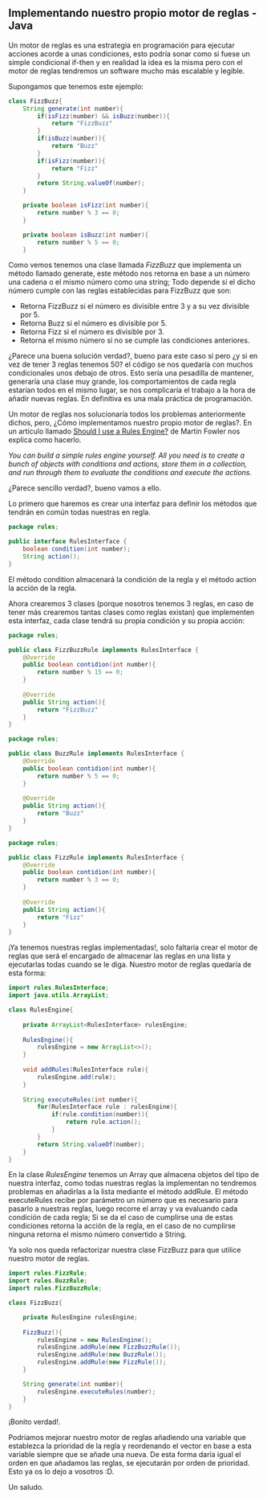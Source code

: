 ## Implementando nuestro propio motor de reglas - Java

Un motor de reglas es una estrategia en programación para ejecutar acciones acorde a unas condiciones, esto podría sonar como si fuese un simple condicional if-then y en realidad la idea es la misma pero con el motor de reglas tendremos un software mucho más escalable y legible.

Supongamos que tenemos este ejemplo:

```java
class FizzBuzz{
    String generate(int number){
        if(isFizz(number) && isBuzz(number)){
            return "FizzBuzz"
        }
        if(isBuzz(number)){
            return "Buzz"
        }
        if(isFizz(number)){
            return "Fizz"
        }
        return String.valueOf(number);
    }

    private boolean isFizz(int number){
        return number % 3 == 0;
    }

    private boolean isBuzz(int number){
        return number % 5 == 0;
    }
```

Como vemos tenemos una clase llamada _FizzBuzz_ que implementa un método llamado generate, este método nos retorna en base a un número una cadena o el mismo número como una string; Todo depende si el dicho número cumple con las reglas establecidas para FizzBuzz que son:

* Retorna FizzBuzz si el número es divisible entre 3 y a su vez divisible por 5.
* Retorna Buzz si el número es divisible por 5.
* Retorna Fizz si el número es divisible por 3.
* Retorna el mismo número si no se cumple las condiciones anteriores.

¿Parece una buena solución verdad?, bueno para este caso sí pero ¿y si en vez de tener 3 reglas tenemos 50? el código se nos quedaría con muchos condicionales unos debajo de otros. Esto sería una pesadilla de mantener, generaría una clase muy grande, los comportamientos de cada regla estarían todos en el mismo lugar, se nos complicaría el trabajo a la hora de añadir nuevas reglas. En definitiva es una mala práctica de programación.

Un motor de reglas nos solucionaría todos los problemas anteriormente dichos, pero, ¿Cómo implementamos nuestro propio motor de reglas?. En un artículo llamado [Should I use a Rules Engine?](https://martinfowler.com/bliki/RulesEngine.html) de Martin Fowler nos explica como hacerlo.

_You can build a simple rules engine yourself. All you need is to create a bunch of objects with conditions and actions, store them in a collection, and run through them to evaluate the conditions and execute the actions._

¿Parece sencillo verdad?, bueno vamos a ello.

Lo primero que haremos es crear una interfaz para definir los métodos que tendrán en común todas nuestras en regla.

```java
package rules;

public interface RulesInterface {
    boolean condition(int number);
    String action();
}
```

El método condition almacenará la condición de la regla y el método action la acción de la regla.

Ahora crearemos 3 clases (porque nosotros tenemos 3 reglas, en caso de tener más crearemos tantas clases como reglas existan) que implementen esta interfaz, cada clase tendrá su propia condición y su propia acción:

```java
package rules;

public class FizzBuzzRule implements RulesInterface {
    @Override
    public boolean contidion(int number){
        return number % 15 == 0;
    }
    
    @Override
    public String action(){
        return "FizzBuzz"
    }
}
```

```java
package rules;

public class BuzzRule implements RulesInterface {
    @Override
    public boolean contidion(int number){
        return number % 5 == 0;
    }
    
    @Override
    public String action(){
        return "Buzz"
    }
}
```

```java
package rules;

public class FizzRule implements RulesInterface {
    @Override
    public boolean contidion(int number){
        return number % 3 == 0;
    }
    
    @Override
    public String action(){
        return "Fizz"
    }
}
```

¡Ya tenemos nuestras reglas implementadas!, solo faltaría crear el motor de reglas que será el encargado de almacenar las reglas en una lista y ejecutarlas todas cuando se le diga. Nuestro motor de reglas quedaría de esta forma:

```java
import rules.RulesInterface;
import java.utils.ArrayList;

class RulesEngine{
    
    private ArrayList<RulesInterface> rulesEngine;
    
    RulesEngine(){
        rulesEngine = new ArrayList<>();
    }
    
    void addRules(RulesInterface rule){
        rulesEngine.add(rule);
    }
    
    String executeRules(int number){
        for(RulesInterface rule : rulesEngine){
            if(rule.condition(number)){
                return rule.action();
            }
        }
        return String.valueOf(number);
    }
}
```

En la clase _RulesEngine_ tenemos un Array que almacena objetos del tipo de nuestra interfaz, como todas nuestras reglas la implementan no tendremos problemas en añadirlas a la lista mediante el método addRule. El método executeRules recibe por parámetro un número que es necesario para pasarlo a nuestras reglas, luego recorre el array y va evaluando cada condición de cada regla; Si se da el caso de cumplirse una de estas condiciones retorna la acción de la regla, en el caso de no cumplirse ninguna retorna el mismo número convertido a String.

Ya solo nos queda refactorizar nuestra clase FizzBuzz para que utilice nuestro motor de reglas.

```java
import rules.FizzRule;
import rules.BuzzRule;
import rules.FizzBuzzRule;

class FizzBuzz{

    private RulesEngine rulesEngine;
    
    FizzBuzz(){
        rulesEngine = new RulesEngine();
        rulesEngine.addRule(new FizzBuzzRule());
        rulesEngine.addRule(new BuzzRule());
        rulesEngine.addRule(new FizzRule());
    }

    String generate(int number){
        rulesEngine.executeRules(number);
    }
}
```

¡Bonito verdad!.

Podríamos mejorar nuestro motor de reglas añadiendo una variable que establezca la prioridad de la regla y reordenando el vector en base a esta variable siempre que se añade una nueva. De esta forma daría igual el orden en que añadamos las reglas, se ejecutarán por orden de prioridad. Esto ya os lo dejo a vosotros :D.

Un saludo.
